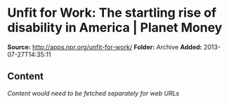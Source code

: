 # Unfit for Work: The startling rise of disability in America | Planet Money

**Source:** http://apps.npr.org/unfit-for-work/
**Folder:** Archive
**Added:** 2013-07-27T14:35:11




## Content
*Content would need to be fetched separately for web URLs*
